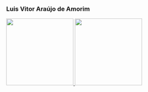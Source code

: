 ### Luis Vitor Araújo de Amorim

<div>
  <a href="https://github.com/VitorAmrm">
  <img height="180em" src="https://github-readme-stats.vercel.app/api?username=VitorAmrm&show_icons=true&theme=dracula&include_all_commits=true&count_private=true"/>
  <img height="180em" src="https://github-readme-stats.vercel.app/api/top-langs/?username=VitorAmrm&layout=compact&langs_count=7&theme=dracula"/>
</div>

<!--
**VitorAmrm/VitorAmrm** is a ✨ _special_ ✨ repository because its `README.md` (this file) appears on your GitHub profile.

Here are some ideas to get you started:

- 🔭 I’m currently working on ...
- 🌱 I’m currently learning ...
- 👯 I’m looking to collaborate on ...
- 🤔 I’m looking for help with ...
- 💬 Ask me about ...
- 📫 How to reach me: ...
- 😄 Pronouns: ...
- ⚡ Fun fact: ...
-->
